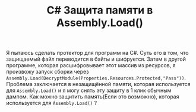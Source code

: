 ﻿---
title: "C# Защита памяти в Assembly.Load()"
se.owner.user_id: 317722
se.owner.display_name: "Thomas"
se.owner.link: "https://ru.stackoverflow.com/users/317722/thomas"
se.link: "https://ru.stackoverflow.com/questions/913286/c-%d0%97%d0%b0%d1%89%d0%b8%d1%82%d0%b0-%d0%bf%d0%b0%d0%bc%d1%8f%d1%82%d0%b8-%d0%b2-assembly-load"
se.question_id: 913286
se.post_type: question
se.score: -2
---
<p>Я пытаюсь сделать протектор для программ на C#. Суть его в том, что защищаемый файл переводится в байты и шифруется. Затем в другой программе, которая расшифровывает этот массив из ресурсов, я произвожу запуск сборки через <code>Assembly.Load(DecryptModule(Properties.Resources.Protected,"Pass"))</code>. Проблема заключается в незащищённой памяти, которая используется для <code>Assembly.Load()</code> и я могу снять эту защиту в 1 клик обычным дампом. Как можно защитить память(Если это возможно), которая используется для <code>Assembly.Load()</code> ?</p>
